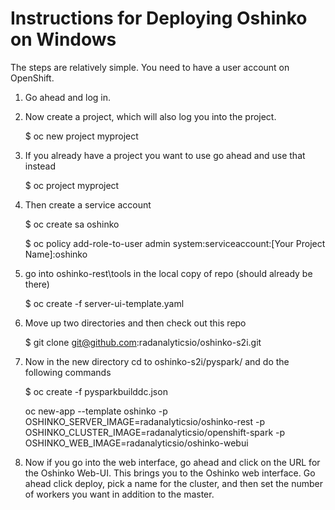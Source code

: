 Instructions for Deploying Oshinko on Windows
=====================
The steps are relatively simple. You need to have a user account on OpenShift.  

1. Go ahead and log in.
2. Now create a project, which will also log you into the project.

    $ oc new project myproject

3. If you already have a project you want to use go ahead and use that instead

    $ oc project myproject

4. Then create a service account

   $ oc create sa oshinko
   
   $ oc policy add-role-to-user admin system:serviceaccount:[Your Project Name]:oshinko

5. go into oshinko-rest\tools in the local copy of repo (should already be there)

    $ oc create -f server-ui-template.yaml

6. Move up two directories and then check out this repo

   $ git clone git@github.com:radanalyticsio/oshinko-s2i.git

7. Now in the new directory cd to oshinko-s2i/pyspark/ and do the following commands

    $ oc create -f pysparkbuilddc.json

    oc new-app --template oshinko -p OSHINKO_SERVER_IMAGE=radanalyticsio/oshinko-rest -p OSHINKO_CLUSTER_IMAGE=radanalyticsio/openshift-spark -p OSHINKO_WEB_IMAGE=radanalyticsio/oshinko-webui

8. Now if you go into the web interface, go ahead and click on the URL for the Oshinko Web-UI. This brings you to the Oshinko web interface. Go ahead click deploy, pick a name for the cluster, and then set the number of workers you want in addition to the master.
